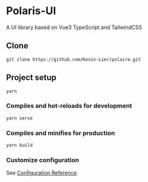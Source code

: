 # Polaris-UI

A UI library based on Vue3 TypeScript and TailwindCSS

## Clone

```
git clone https://github.com/Kevin-Lier/polaire.git
```

## Project setup

```
yarn
```

### Compiles and hot-reloads for development

```
yarn serve
```

### Compiles and minifies for production

```
yarn build
```

### Customize configuration

See [Configuration Reference](https://cli.vuejs.org/config/).
